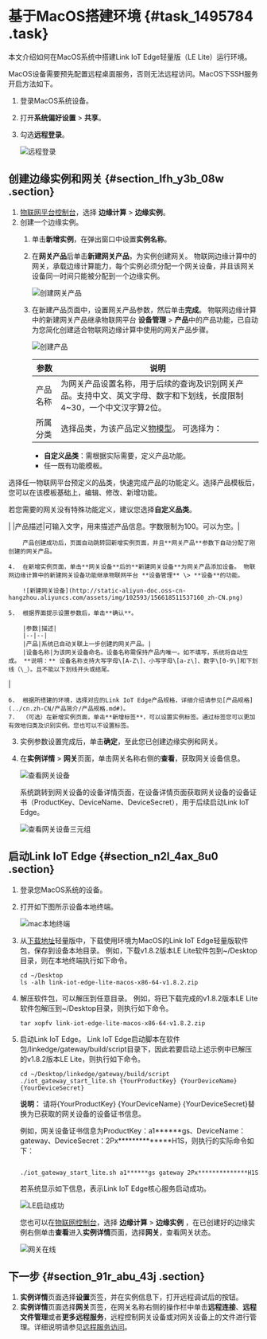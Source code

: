 # 基于MacOS搭建环境 {#task_1495784 .task}

本文介绍如何在MacOS系统中搭建Link IoT Edge轻量版（LE Lite）运行环境。

MacOS设备需要预先配置远程桌面服务，否则无法远程访问。MacOS下SSH服务开启方法如下。

1.  登录MacOS系统设备。
2.  打开**系统偏好设置** \> **共享**。
3.  勾选**远程登录**。

    ![远程登录](http://static-aliyun-doc.oss-cn-hangzhou.aliyuncs.com/assets/img/149667/156618511441582_zh-CN.png)


## 创建边缘实例和网关 {#section_lfh_y3b_08w .section}

1.  [物联网平台控制台](http://iot.console.aliyun.com/)，选择 **边缘计算** \> **边缘实例**。
2.  创建一个边缘实例。 
    1.  单击**新增实例**，在弹出窗口中设置**实例名称**。
    2.  在**网关产品**后单击**新建网关产品**，为实例创建网关。 物联网边缘计算中的网关，承载边缘计算能力，每个实例必须分配一个网关设备，并且该网关设备同一时间只能被分配到一个边缘实例。

        ![创建网关产品](http://static-aliyun-doc.oss-cn-hangzhou.aliyuncs.com/assets/img/102593/156618511537158_zh-CN.png)

    3.  在新建产品页面中，设置网关产品参数，然后单击**完成**。 物联网边缘计算中的新建网关产品继承物联网平台 **设备管理** \> **产品**中的产品功能，已自动为您简化创建适合物联网边缘计算中使用的网关产品步骤。

        ![创建产品](http://static-aliyun-doc.oss-cn-hangzhou.aliyuncs.com/assets/img/102593/156618511537159_zh-CN.png)

        |参数|说明|
        |--|--|
        |产品名称|为网关产品设置名称，用于后续的查询及识别网关产品。支持中文、英文字母、数字和下划线，长度限制4~30，一个中文汉字算2位。|
        |所属分类|选择品类，为该产品定义[物模型](../cn.zh-CN/用户指南/产品与设备/物模型/什么是物模型.md#)。 可选择为：

         -   **自定义品类**：需根据实际需要，定义产品功能。
        -   任一既有功能模板。

选择任一物联网平台预定义的品类，快速完成产品的功能定义。选择产品模板后，您可以在该模板基础上，编辑、修改、新增功能。

 若您需要的网关没有特殊功能定义，建议您选择**自定义品类**。

 |
        |产品描述|可输入文字，用来描述产品信息。字数限制为100。可以为空。|

        产品创建成功后，页面自动跳转回新增实例页面，并且**网关产品**参数下自动分配了刚创建的网关产品。

    4.  在新增实例页面，单击**网关设备**后的**新建网关设备**为网关产品添加设备。 物联网边缘计算中的新建网关设备功能继承物联网平台 **设备管理** \> **设备**的功能。

        ![新建网关设备](http://static-aliyun-doc.oss-cn-hangzhou.aliyuncs.com/assets/img/102593/156618511537160_zh-CN.png)

    5.  根据界面提示设置参数后，单击**确认**。 

        |参数|描述|
        |--|--|
        |产品|系统已自动关联上一步创建的网关产品。|
        |设备名称|为该网关设备命名。设备名称需保持产品内唯一。如不填写，系统将自动生成。 **说明：** 设备名称支持大写字母\[A-Z\]、小写字母\[a-z\]、数字\[0-9\]和下划线（\_）。且不能以下划线开头或结尾。

 |

    6.  根据所搭建的环境，选择对应的Link IoT Edge产品规格，详细介绍请参见[产品规格](../cn.zh-CN/产品简介/产品规格.md#)。
    7.  （可选）在新增实例页面，单击**新增标签**，可以设置实例标签。通过标签您可以更加有效地归类及识别实例。您也可以不设置标签。
3.  实例参数设置完成后，单击**确定**，至此您已创建边缘实例和网关。
4.  在**实例详情** \> **网关**页面，单击网关名称右侧的**查看**，获取网关设备信息。 

    ![查看网关设备](http://static-aliyun-doc.oss-cn-hangzhou.aliyuncs.com/assets/img/163487/156618511548695_zh-CN.png)

    系统跳转到网关设备的设备详情页面，在设备详情页面获取网关设备的设备证书（ProductKey、DeviceName、DeviceSecret），用于后续启动Link IoT Edge。

    ![查看网关设备三元组](http://static-aliyun-doc.oss-cn-hangzhou.aliyuncs.com/assets/img/163487/156618511548696_zh-CN.png)


## 启动Link IoT Edge {#section_n2l_4ax_8u0 .section}

1.  登录您MacOS系统的设备。
2.  打开如下图所示设备本地终端。 

    ![mac本地终端](http://static-aliyun-doc.oss-cn-hangzhou.aliyuncs.com/assets/img/149667/156618511641612_zh-CN.png)

3.  从[下载地址](../cn.zh-CN/产品简介/发布历史/下载地址.md#)轻量版中，下载使用环境为MacOS的Link IoT Edge轻量版软件包，保存到设备本地目录。 例如，下载v1.8.2版本LE Lite软件包到~/Desktop目录，则在本地终端执行如下命令。

    ``` {#codeblock_0tw_qus_njc}
    cd ~/Desktop
    ls -alh link-iot-edge-lite-macos-x86-64-v1.8.2.zip
    ```

4.  解压软件包，可以解压到任意目录。 例如，将已下载完成的v1.8.2版本LE Lite软件包解压到~/Desktop目录，则执行如下命令。

    ``` {#codeblock_lr9_rq9_bb5}
    tar xopfv link-iot-edge-lite-macos-x86-64-v1.8.2.zip
    ```

5.  启动Link IoT Edge。 Link IoT Edge启动脚本在软件包/linkedge/gateway/build/script目录下，因此若要启动上述示例中已解压的v1.8.2版本LE Lite，则执行如下命令。

    ``` {#codeblock_vln_ivm_776}
    cd ~/Desktop/linkedge/gateway/build/script
    ./iot_gateway_start_lite.sh {YourProductKey} {YourDeviceName} {YourDeviceSecret}
    ```

    **说明：** 请将\{YourProductKey\} \{YourDeviceName\} \{YourDeviceSecret\}替换为已获取的网关设备的设备证书信息。

    例如，网关设备证书信息为ProductKey：a1\*\*\*\*\*\*gs、DeviceName：gateway、DeviceSecret：2Px\*\*\*\*\*\*\*\*\*\*\*\*\*\*H1S，则执行的实际命令如下：

    ``` {#codeblock_6j1_0yq_94i}
    
    ./iot_gateway_start_lite.sh a1******gs gateway 2Px**************H1S
    ```

    若系统显示如下信息，表示Link IoT Edge核心服务启动成功。

    ![LE启动成功](http://static-aliyun-doc.oss-cn-hangzhou.aliyuncs.com/assets/img/149667/156618511641645_zh-CN.png)

    您也可以在[物联网控制台](http://iot.console.aliyun.com/)，选择 **边缘计算** \> **边缘实例** ，在已创建好的边缘实例右侧单击**查看**进入**实例详情**页面，选择**网关**，查看网关状态。

    ![网关在线](http://static-aliyun-doc.oss-cn-hangzhou.aliyuncs.com/assets/img/104167/156618511648694_zh-CN.png)


## 下一步 {#section_91r_abu_43j .section}

1.  **实例详情**页面选择**设置**页签，并在实例信息下，打开远程调试后的按钮。
2.  **实例详情**页面选择**网关**页签，在网关名称右侧的操作栏中单击**远程连接**、**远程文件管理**或者**更多远程服务**，远程控制网关设备或对网关设备上的文件进行管理。详细说明请参见[远程服务访问](../cn.zh-CN/用户指南/远程运维管理/远程服务访问.md#)。

